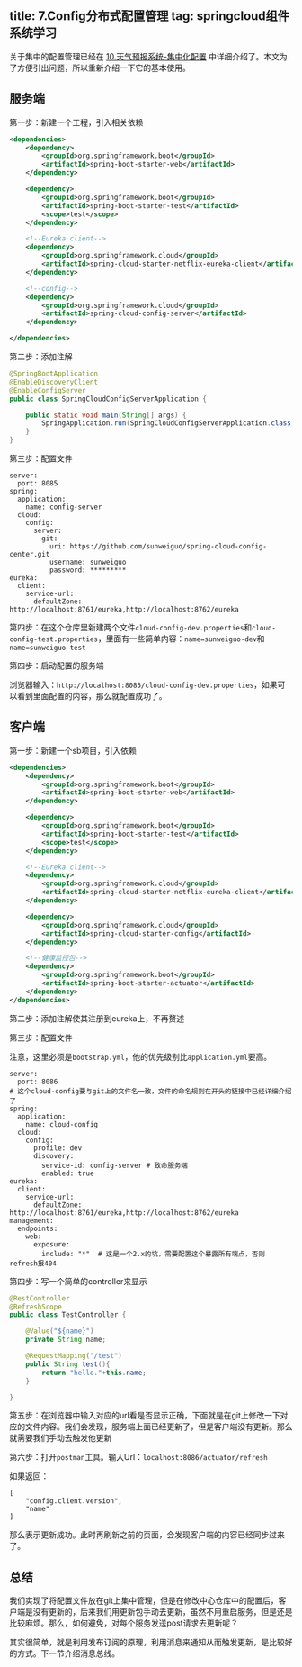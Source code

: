 title: 7.Config分布式配置管理
tag: springcloud组件系统学习
---

关于集中的配置管理已经在 [10.天气预报系统-集中化配置](http://fossi.oursnail.cn/2019/02/21/weather-for-spring-cloud/10.%E5%A4%A9%E6%B0%94%E9%A2%84%E6%8A%A5%E7%B3%BB%E7%BB%9F-%E9%9B%86%E4%B8%AD%E5%8C%96%E9%85%8D%E7%BD%AE/) 中详细介绍了。本文为了方便引出问题，所以重新介绍一下它的基本使用。
<!-- more -->

## 服务端

第一步：新建一个工程，引入相关依赖


```xml
<dependencies>
    <dependency>
        <groupId>org.springframework.boot</groupId>
        <artifactId>spring-boot-starter-web</artifactId>
    </dependency>

    <dependency>
        <groupId>org.springframework.boot</groupId>
        <artifactId>spring-boot-starter-test</artifactId>
        <scope>test</scope>
    </dependency>

    <!--Eureka client-->
    <dependency>
        <groupId>org.springframework.cloud</groupId>
        <artifactId>spring-cloud-starter-netflix-eureka-client</artifactId>
    </dependency>

    <!--config-->
    <dependency>
        <groupId>org.springframework.cloud</groupId>
        <artifactId>spring-cloud-config-server</artifactId>
    </dependency>

</dependencies>
```

第二步：添加注解


```java
@SpringBootApplication
@EnableDiscoveryClient
@EnableConfigServer
public class SpringCloudConfigServerApplication {

    public static void main(String[] args) {
        SpringApplication.run(SpringCloudConfigServerApplication.class, args);
    }
}
```

第三步：配置文件


```properties
server:
  port: 8085
spring:
  application:
    name: config-server
  cloud:
    config:
      server:
        git:
          uri: https://github.com/sunweiguo/spring-cloud-config-center.git
          username: sunweiguo
          password: *********
eureka:
  client:
    service-url:
      defaultZone: http://localhost:8761/eureka,http://localhost:8762/eureka
```
第四步：在这个仓库里新建两个文件`cloud-config-dev.properties`和`cloud-config-test.properties`，里面有一些简单内容：`name=sunweiguo-dev`和`name=sunweiguo-test`

第四步：启动配置的服务端

浏览器输入：`http://localhost:8085/cloud-config-dev.properties`，如果可以看到里面配置的内容，那么就配置成功了。

## 客户端

第一步：新建一个sb项目，引入依赖


```xml
<dependencies>
    <dependency>
        <groupId>org.springframework.boot</groupId>
        <artifactId>spring-boot-starter-web</artifactId>
    </dependency>

    <dependency>
        <groupId>org.springframework.boot</groupId>
        <artifactId>spring-boot-starter-test</artifactId>
        <scope>test</scope>
    </dependency>

    <!--Eureka client-->
    <dependency>
        <groupId>org.springframework.cloud</groupId>
        <artifactId>spring-cloud-starter-netflix-eureka-client</artifactId>
    </dependency>

    <dependency>
        <groupId>org.springframework.cloud</groupId>
        <artifactId>spring-cloud-starter-config</artifactId>
    </dependency>

    <!--健康监控包-->
    <dependency>
        <groupId>org.springframework.boot</groupId>
        <artifactId>spring-boot-starter-actuator</artifactId>
    </dependency>
</dependencies>
```

第二步：添加注解使其注册到eureka上，不再赘述

第三步：配置文件

注意，这里必须是`bootstrap.yml`，他的优先级别比`application.yml`要高。


```properties
server:
  port: 8086
# 这个cloud-config要与git上的文件名一致，文件的命名规则在开头的链接中已经详细介绍了
spring:
  application:
    name: cloud-config
  cloud:
    config:
      profile: dev 
      discovery:
        service-id: config-server # 致命服务端
        enabled: true
eureka:
  client:
    service-url:
      defaultZone: http://localhost:8761/eureka,http://localhost:8762/eureka
management:
  endpoints:
    web:
      exposure:
        include: "*"  # 这是一个2.x的坑，需要配置这个暴露所有端点，否则refresh报404
```

第四步：写一个简单的controller来显示


```java
@RestController
@RefreshScope
public class TestController {

    @Value("${name}")
    private String name;

    @RequestMapping("/test")
    public String test(){
        return "hello."+this.name;
    }

}
```

第五步：在浏览器中输入对应的url看是否显示正确，下面就是在git上修改一下对应的文件内容。我们会发现，服务端上面已经更新了，但是客户端没有更新。那么就需要我们手动去触发他更新

第六步：打开`postman`工具。输入Url：`localhost:8086/actuator/refresh`

如果返回：


```
[
    "config.client.version",
    "name"
]
```
那么表示更新成功。此时再刷新之前的页面，会发现客户端的内容已经同步过来了。

## 总结

我们实现了将配置文件放在git上集中管理，但是在修改中心仓库中的配置后，客户端是没有更新的，后来我们用更新包手动去更新，虽然不用重启服务，但是还是比较麻烦。那么，如何避免，对每个服务发送post请求去更新呢？

其实很简单，就是利用发布订阅的原理，利用消息来通知从而触发更新，是比较好的方式。下一节介绍消息总线。
